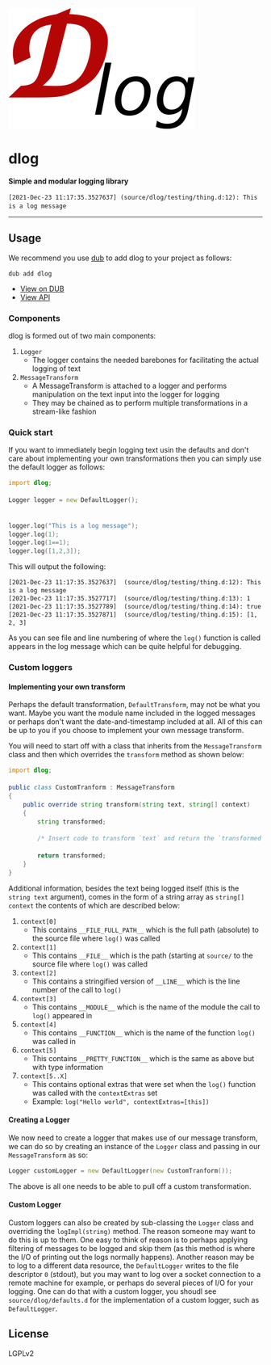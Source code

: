 ![](branding/logo.png)

dlog
====

**Simple and modular logging library**

`[2021-Dec-23 11:17:35.3527637]	(source/dlog/testing/thing.d:12): This is a log message`

---

## Usage

We recommend you use [dub](http://code.dlang.org) to add dlog to your project as follows:

```
dub add dlog
```

* [View on DUB](https://code.dlang.org/packages/dlog)
* [View API](https://dlog.dpldocs.info/)

### Components

dlog is formed out of two main components:

1. `Logger`
	* The logger contains the needed barebones for facilitating the actual logging of text
2. `MessageTransform`
	* A MessageTransform is attached to a logger and performs manipulation on the text input into the logger for logging
	* They may be chained as to perform multiple transformations in a stream-like fashion

### Quick start

If you want to immediately begin logging text usin the defaults and don't care about implementing your own transformations then you can 
simply use the default logger as follows:

```d
import dlog;

Logger logger = new DefaultLogger();


logger.log("This is a log message");
logger.log(1);
logger.log(1==1);
logger.log([1,2,3]);
```

This will output the following:

```
[2021-Dec-23 11:17:35.3527637]	(source/dlog/testing/thing.d:12): This is a log message
[2021-Dec-23 11:17:35.3527717]	(source/dlog/testing/thing.d:13): 1
[2021-Dec-23 11:17:35.3527789]	(source/dlog/testing/thing.d:14): true
[2021-Dec-23 11:17:35.3527871]	(source/dlog/testing/thing.d:15): [1, 2, 3]
```

As you can see file and line numbering of where the `log()` function is called appears in the log message which can be quite helpful
for debugging.

### Custom loggers

#### Implementing your own transform

Perhaps the default transformation, `DefaultTransform`, may not be what you want. Maybe you want the module name included in the logged
messages or perhaps don't want the date-and-timestamp included at all. All of this can be up to you if you choose to implement your own
message transform.

You will need to start off with a class that inherits from the `MessageTransform` class and then which overrides the `transform` method as shown below:

```d
import dlog;

public class CustomTranform : MessageTransform
{
	public override string transform(string text, string[] context)
	{
		string transformed;

		/* Insert code to transform `text` and return the `transformed` text */

		return transformed;
	}
}
```

Additional information, besides the text being logged itself (this is the `string text` argument), comes in the form of a string array as `string[] context`
the contents of which are described below:

1. `context[0]`
    * This contains `__FILE_FULL_PATH__` which is the full path (absolute) to the source file where `log()` was called
2. `context[1]`
    * This contains `__FILE__` which is the path (starting at `source/` to the source file where `log()` was called
3. `context[2]`
    * This contains a stringified version of `__LINE__` which is the line number of the call to `log()`
4. `context[3]`
    * This contains `__MODULE__` which is the name of the module the call to `log()` appeared in
5. `context[4]`
    * This contains `__FUNCTION__` which is the name of the function `log()` was called in
6. `context[5]`
    * This contains `__PRETTY_FUNCTION__` which is the same as above but with type information
7. `context[5..X]`
    * This contains optional extras that were set when the `log()` function was called with the `contextExtras` set
    * Example: `log("Hello world", contextExtras=[this])`

#### Creating a Logger

We now need to create a logger that makes use of our message transform, we can do so by creating an instance
of the `Logger` class and passing in our `MessageTransform` as so:

```d
Logger customLogger = new DefaultLogger(new CustomTranform());
```

The above is all one needs to be able to pull off a custom transformation.

#### Custom Logger

Custom loggers can also be created by sub-classing the `Logger` class and overriding the `logImpl(string)` method.
The reason someone may want to do this is up to them. One easy to think of reason is to perhaps applying filtering
of messages to be logged and skip them (as this method is where the I/O of printing out the logs normally happens).
Another reason may be to log to a different data resource, the `DefaultLogger` writes to the file descriptor `0` (stdout),
but you may want to log over a socket connection to a remote machine for example, or perhaps do several pieces of
I/O for your logging. One can do that with a custom logger, you shoudl see `source/dlog/defaults.d` for the implementation
of a custom logger, such as `DefaultLogger`.

## License

LGPLv2
